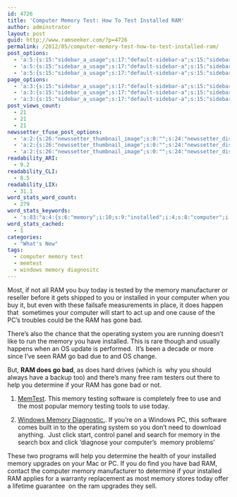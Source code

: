 ```yaml
---
id: 4726
title: 'Computer Memory Test: How To Test Installed RAM'
author: adminstrator
layout: post
guid: http://www.ramseeker.com/?p=4726
permalink: /2012/05/computer-memory-test-how-to-test-installed-ram/
post_options:
  - 'a:5:{s:15:"sidebar_a_usage";s:17:"default-sidebar-a";s:15:"sidebar_b_usage";s:17:"default-sidebar-b";s:9:"hwa_usage";s:17:"default-headerbar";s:8:"ad_above";s:0:"";s:8:"ad_below";s:0:"";}'
  - 'a:5:{s:15:"sidebar_a_usage";s:17:"default-sidebar-a";s:15:"sidebar_b_usage";s:17:"default-sidebar-b";s:9:"hwa_usage";s:17:"default-headerbar";s:8:"ad_above";s:0:"";s:8:"ad_below";s:0:"";}'
  - 'a:5:{s:15:"sidebar_a_usage";s:17:"default-sidebar-a";s:15:"sidebar_b_usage";s:17:"default-sidebar-b";s:9:"hwa_usage";s:17:"default-headerbar";s:8:"ad_above";s:0:"";s:8:"ad_below";s:0:"";}'
page_options:
  - 'a:3:{s:15:"sidebar_a_usage";s:17:"default-sidebar-a";s:15:"sidebar_b_usage";s:17:"default-sidebar-b";s:9:"hwa_usage";s:17:"default-headerbar";}'
  - 'a:3:{s:15:"sidebar_a_usage";s:17:"default-sidebar-a";s:15:"sidebar_b_usage";s:17:"default-sidebar-b";s:9:"hwa_usage";s:17:"default-headerbar";}'
  - 'a:3:{s:15:"sidebar_a_usage";s:17:"default-sidebar-a";s:15:"sidebar_b_usage";s:17:"default-sidebar-b";s:9:"hwa_usage";s:17:"default-headerbar";}'
post_views_count:
  - 21
  - 21
  - 21
newssetter_tfuse_post_options:
  - 'a:2:{s:26:"newssetter_thumbnail_image";s:0:"";s:24:"newssetter_disable_image";s:4:"true";}'
  - 'a:2:{s:26:"newssetter_thumbnail_image";s:0:"";s:24:"newssetter_disable_image";s:4:"true";}'
  - 'a:2:{s:26:"newssetter_thumbnail_image";s:0:"";s:24:"newssetter_disable_image";s:4:"true";}'
readability_ARI:
  - 9.2
readability_CLI:
  - 8.5
readability_LIX:
  - 31.1
word_stats_word_count:
  - 279
word_stats_keywords:
  - 's:83:"a:4:{s:6:"memory";i:10;s:9:"installed";i:4;s:8:"computer";i:3;s:9:"determine";i:3;}";'
word_stats_cached:
  - 1
categories:
  - "What's New"
tags:
  - computer memory test
  - memtest
  - windows memory diagnositc
---
```

Most, if not all RAM you buy today is tested by the memory manufacturer or reseller before it gets shipped to you or installed in your computer when you buy it, but even with these failsafe measurements in place, it does happen that  sometimes your computer will start to act up and one cause of the PC&#8217;s troubles could be the RAM has gone bad.

There&#8217;s also the chance that the operating system you are running doesn&#8217;t like to run the memory you have installed. This is rare though and usually happens when an OS update is performed.  It&#8217;s been a decade or more since I&#8217;ve seen RAM go bad due to and OS change.

But, **RAM does go bad**, as does hard drives (which is  why you should always have a backup too) and there&#8217;s many free ram testers out there to help you determine if your RAM has gone bad or not.

1. [MemTest][1]. This memory testing software is completely free to use and the most popular memory testing tools to use today.

2. [Windows Memory Diagnostic.][2]. If you&#8217;re on a Windows PC, this software comes built in to the operating system so you don&#8217;t need to download anything.  Just click start, control panel and search for memory in the search box and click &#8216;diagnose your computer&#8217;s  memory problems&#8217;

These two programs will help you determine the health of your installed memory upgrades on your Mac or PC. If you do find you have bad RAM, contact the computer memory manufacturer to determine if your installed RAM applies for a warranty replacement as most memory stores today offer a lifetime guarantee  on the ram upgrades they sell.

<div>
</div>

 [1]: http://www.memtest86.com/
 [2]: http://windows.microsoft.com/en-us/windows7/diagnosing-memory-problems-on-your-computer